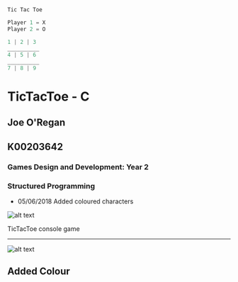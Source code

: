 ```c
 
Tic Tac Toe

Player 1 = X
Player 2 = O

1 | 2 | 3
__________
4 | 5 | 6
__________
7 | 8 | 9
```

# TicTacToe - C
## Joe O'Regan
## K00203642
### Games Design and Development: Year 2
### Structured Programming

* 05/06/2018 Added coloured characters

![alt text](https://raw.githubusercontent.com/joeaoregan/Yr2-TicTacToe/master/Screenshots/TicTacToe2.png "TicTacToe")

TicTacToe console game



---

![alt text](https://raw.githubusercontent.com/joeaoregan/Yr2-TicTacToe/master/Screenshots/TicTacToe1.png "TicTacToe")

Added Colour
---